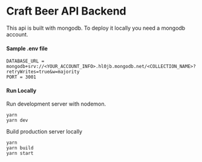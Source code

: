 # Craft Beer API Backend

This api is built with mongodb. To deploy it locally you need a mongodb account.

#### Sample .env file

```
DATABASE_URL = mongodb+srv://<YOUR_ACCOUNT_INFO>.hl0jb.mongodb.net/<COLLECTION_NAME>?retryWrites=true&w=majority
PORT = 3001
```

#### Run Locally

Run development server with nodemon.

```
yarn
yarn dev
```

Build production server locally

```
yarn
yarn build
yarn start

```
